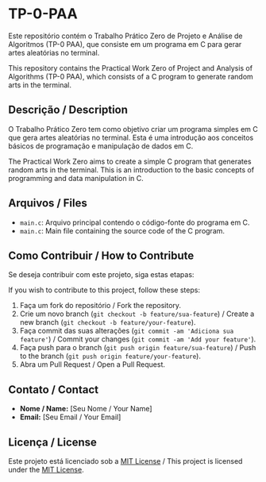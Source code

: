 # TP-0-PAA

Este repositório contém o Trabalho Prático Zero de Projeto e Análise de Algoritmos (TP-0 PAA), que consiste em um programa em C para gerar artes aleatórias no terminal.

This repository contains the Practical Work Zero of Project and Analysis of Algorithms (TP-0 PAA), which consists of a C program to generate random arts in the terminal.

## Descrição / Description

O Trabalho Prático Zero tem como objetivo criar um programa simples em C que gera artes aleatórias no terminal. Esta é uma introdução aos conceitos básicos de programação e manipulação de dados em C.

The Practical Work Zero aims to create a simple C program that generates random arts in the terminal. This is an introduction to the basic concepts of programming and data manipulation in C.

## Arquivos / Files

- `main.c`: Arquivo principal contendo o código-fonte do programa em C.
- `main.c`: Main file containing the source code of the C program.

## Como Contribuir / How to Contribute

Se deseja contribuir com este projeto, siga estas etapas:

If you wish to contribute to this project, follow these steps:

1. Faça um fork do repositório / Fork the repository.
2. Crie um novo branch (`git checkout -b feature/sua-feature`) / Create a new branch (`git checkout -b feature/your-feature`).
3. Faça commit das suas alterações (`git commit -am 'Adiciona sua feature'`) / Commit your changes (`git commit -am 'Add your feature'`).
4. Faça push para o branch (`git push origin feature/sua-feature`) / Push to the branch (`git push origin feature/your-feature`).
5. Abra um Pull Request / Open a Pull Request.

## Contato / Contact

- **Nome / Name:** [Seu Nome / Your Name]
- **Email:** [Seu Email / Your Email]

## Licença / License

Este projeto está licenciado sob a [MIT License](LICENSE) / This project is licensed under the [MIT License](LICENSE).
